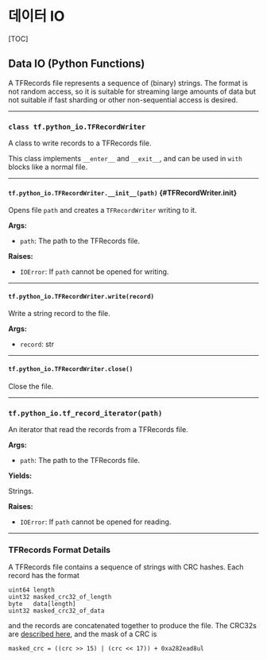 # 데이터 IO

\[TOC]

## Data IO (Python Functions)

A TFRecords file represents a sequence of (binary) strings. The format is not random access, so it is suitable for streaming large amounts of data but not suitable if fast sharding or other non-sequential access is desired.

***

### `class tf.python_io.TFRecordWriter` <a href="#tfrecordwriter" id="tfrecordwriter"></a>

A class to write records to a TFRecords file.

This class implements `__enter__` and `__exit__`, and can be used in `with` blocks like a normal file.

***

#### `tf.python_io.TFRecordWriter.__init__(path)` {#TFRecordWriter.**init**}

Opens file `path` and creates a `TFRecordWriter` writing to it.

**Args:**

* `path`: The path to the TFRecords file.

**Raises:**

* `IOError`: If `path` cannot be opened for writing.

***

#### `tf.python_io.TFRecordWriter.write(record)` <a href="#tfrecordwriter.write" id="tfrecordwriter.write"></a>

Write a string record to the file.

**Args:**

* `record`: str

***

#### `tf.python_io.TFRecordWriter.close()` <a href="#tfrecordwriter.close" id="tfrecordwriter.close"></a>

Close the file.

***

### `tf.python_io.tf_record_iterator(path)` <a href="#tf_record_iterator" id="tf_record_iterator"></a>

An iterator that read the records from a TFRecords file.

**Args:**

* `path`: The path to the TFRecords file.

**Yields:**

Strings.

**Raises:**

* `IOError`: If `path` cannot be opened for reading.

***

### TFRecords Format Details

A TFRecords file contains a sequence of strings with CRC hashes. Each record has the format

```
uint64 length
uint32 masked_crc32_of_length
byte   data[length]
uint32 masked_crc32_of_data
```

and the records are concatenated together to produce the file. The CRC32s are [described here](https://en.wikipedia.org/wiki/Cyclic\_redundancy\_check), and the mask of a CRC is

```
masked_crc = ((crc >> 15) | (crc << 17)) + 0xa282ead8ul
```
